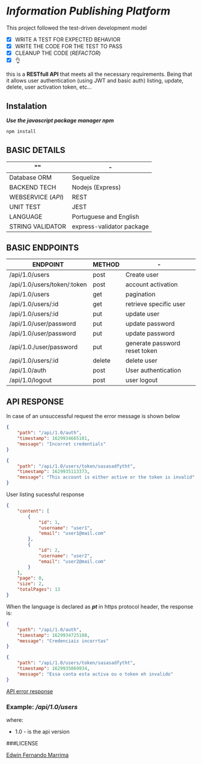 # ***Information Publishing Platform***


This project followed the test-driven development model
- [X] WRITE A TEST FOR EXPECTED BEHAVIOR
- [X] WRITE THE CODE FOR THE TEST TO PASS
- [X] CLEANUP THE CODE (*REFACTOR*)
- [X] :ok_hand:

this is a **RESTfull API** that meets all the necessary requirements. Being that it allows user authentication (using JWT and basic auth) listing, update, delete, user activation token, etc...
## Instalation
***Use the javascript package manager npm***
```bash
npm install
```
## BASIC DETAILS
"" | -
---|---|
Database ORM| Sequelize
BACKEND TECH| Nodejs (Express)
WEBSERVICE (*API*)|REST
UNIT TEST| JEST
LANGUAGE| Portuguese and English
STRING VALIDATOR|express-validator package

## BASIC ENDPOINTS
ENDPOINT | METHOD | -
---|---|---|
/api/1.0/users| post|Create user
/api/1.0/users/token/:token| post | account activation
/api/1.0/users| get| pagination
/api/1.0/users/:id|get| retrieve specific user
/api/1.0/users/:id|put|update user
/api/1.0/user/password|put|update password
/api/1.0/user/password|put|update password
/api/1.0./user/password|put|generate password reset token
/api/1.0/users/:id|delete|delete user
/api/1.0/auth|post|User authentication
/api/1.0/logout|post|user logout


## API RESPONSE
 In case of an unsuccessful request the error message is shown below
```json
{
    "path": "/api/1.0/auth",
    "timestamp": 1629934665181,
    "message": "Incorret credentials"
}
```
```json
{
    "path": "/api/1.0/users/token/sasasadfytht",
    "timestamp": 1629935113373,
    "message": "This account is either active or the token is invalid"
}
```
 User listing sucessful response
```json
{
    "content": [
        {
            "id": 1,
            "username": "user1",
            "email": "user1@mail.com"
        },
        {
            "id": 2,
            "username": "user2",
            "email": "user2@mail.com"
        }
    ],
    "page": 0,
    "size": 2,
    "totalPages": 13
}
```

 When the language is declared as ***pt*** in https protocol header, the response is:
```json
{
    "path": "/api/1.0/auth",
    "timestamp": 1629934725108,
    "message": "Credenciais incorrtas"
}
```
```json
{
    "path": "/api/1.0/users/token/sasasadfytht",
    "timestamp": 1629935069934,
    "message": "Essa conta esta activa ou o token eh invalido"
}
```
[API error response](https://drive.google.com/file/d/1dQxiOdtXRcR9_y5feJQBmE33v1CHXlrc/view?usp=sharing)
### Example: ***/api/1.0/users***
where:
- 1.0  - is the api version


###LICENSE


[Edwin Fernando Marrima](https://mz.linkedin.com/in/edwin-marrima-18046019b/)
